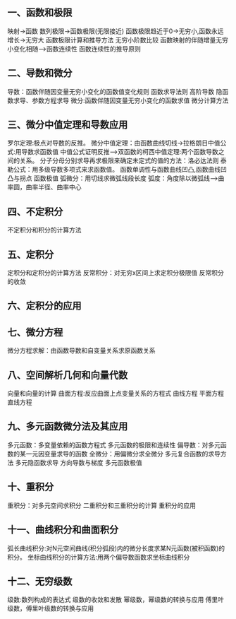 ## 一、函数和极限
映射->函数
数列极限->函数极限(无限接近)
函数极限趋近于0->无穷小,函数永远增长->无穷大
函数极限计算和推导方法
无穷小阶数比较
函数映射的伴随增量无穷小变化相随-->函数连续性
函数连续性的推导原则
## 二、导数和微分
导数：函数伴随因变量无穷小变化的函数值变化规则
函数求导法则
高阶导数
隐函数求导、参数方程求导
微分:函数伴随因变量无穷小变化的函数求值
微分计算方法
## 三、微分中值定理和导数应用
罗尔定理:极点对导数的反推。
微分中值定理：由函数曲线切线->拉格朗日中值公式:用导数求函数值
中值公式证明反推-->双函数的柯西中值定理:两个函数导数之间的关系。
分子分母分别求导再求极限来确定未定式的值的方法：洛必达法则
泰勒公式：用多级导数多项式来求函数值。
函数单调性与函数曲线凹凸,函数曲线凹凸与拐点
函数极值
弧微分：用切线求微弧线段长度
弧度：角度除以微弧线-->曲率圆，曲率半径、曲率中心
## 四、不定积分
不定积分和积分的计算方法
## 五、定积分
定积分和定积分的计算方法
反常积分：对无穷x区间上求定积分极限值
反常积分的收敛
## 六、定积分的应用
## 七、微分方程
微分方程求解：由函数导数和自变量关系求原函数关系
## 八、空间解析几何和向量代数
向量和向量的计算
曲面方程:反应曲面上点变量关系的方程式
曲线方程
平面方程
直线方程
## 九、多元函数微分法及其应用
多元函数：多变量依赖的函数方程式
多元函数的极限和连续性
偏导数：对多元函数的某一元因变量求导的函数
全微分：用偏微分求全微分
多元复合函数的求导方法
多元隐函数求导
方向导数与梯度
多元函数极值
## 十、重积分
重积分：对多元空间求积分
二重积分和三重积分的计算
重积分的应用
## 十一、曲线积分和曲面积分
弧长曲线积分:对N元空间曲线(积分弧段)内的微分长度求某N元函数(被积函数)的积分。
坐标曲线积分的计算方法:用两个偏导数函数求坐标曲线积分
## 十二、无穷级数
级数:数列构成的表达式
级数的收敛和发散
幂级数，幂级数的转换与应用
傅里叶级数，傅里叶级数的转换与应用